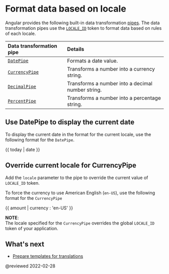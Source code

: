 # Format data based on locale

Angular provides the following built-in data transformation [pipes][AioGuideGlossaryPipe].
The data transformation pipes use the [`LOCALE_ID`][AioApiCoreLocaleId] token to format data based on rules of each locale.

| Data transformation pipe                   | Details |
|:---                                        |:---     |
| [`DatePipe`][AioApiCommonDatepipe]         | Formats a date value.                             |
| [`CurrencyPipe`][AioApiCommonCurrencypipe] | Transforms a number into a currency string.       |
| [`DecimalPipe`][AioApiCommonDecimalpipe]   | Transforms a number into a decimal number string. |
| [`PercentPipe`][AioApiCommonPercentpipe]   | Transforms a number into a percentage string.     |

## Use DatePipe to display the current date

To display the current date in the format for the current locale, use the following format for the `DatePipe`.

<!--todo: replace with code-example -->

<code-example format="typescript" language="typescript">

{{ today &verbar; date }}

</code-example>

## Override current locale for CurrencyPipe

Add the `locale` parameter to the pipe to override the current value of `LOCALE_ID` token.

To force the currency to use American English \(`en-US`\), use the following format for the `CurrencyPipe`

<!--todo: replace with code-example -->

<code-example format="typescript" language="typescript">

{{ amount &verbar; currency : 'en-US' }}

</code-example>

<div class="alert is-helpful">

**NOTE**: <br />
The locale specified for the `CurrencyPipe` overrides the global `LOCALE_ID` token of your application.

</div>

## What's next

*   [Prepare templates for translations][AioGuideI18nCommonPrepare]

<!-- links -->

[AioApiCommonCurrencypipe]: api/common/CurrencyPipe

<!-- "CurrencyPipe | Common - API | Angular" -->

[AioApiCommonDatepipe]: api/common/DatePipe

<!-- "DatePipe | Common - API | Angular" -->

[AioApiCommonDecimalpipe]: api/common/DecimalPipe

<!-- "DecimalPipe | Common - API | Angular" -->

[AioApiCommonPercentpipe]: api/common/PercentPipe

<!-- "PercentPipe | Common - API | Angular" -->

[AioApiCoreLocaleId]: api/core/LOCALE_ID

<!-- "LOCALE_ID | Core - API | Angular" -->

[AioGuideGlossaryPipe]: guide/glossary#pipe

<!-- "pipe - Glossary | Angular" -->

[AioGuideI18nCommonPrepare]: guide/i18n-common-prepare

<!-- "Prepare templates for translations | Angular" -->

<!-- external links -->

<!-- end links -->

@reviewed 2022-02-28

